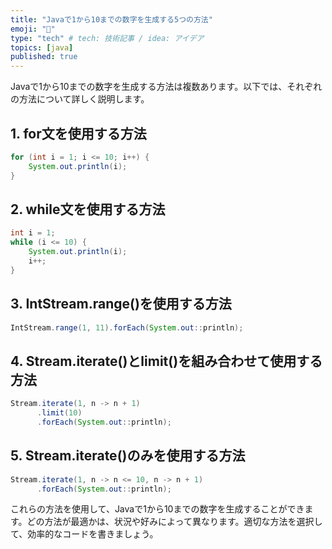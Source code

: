 ```yaml
---
title: "Javaで1から10までの数字を生成する5つの方法"
emoji: "💭"
type: "tech" # tech: 技術記事 / idea: アイデア
topics: [java]
published: true
---
```


Javaで1から10までの数字を生成する方法は複数あります。以下では、それぞれの方法について詳しく説明します。

## 1. for文を使用する方法

```java
for (int i = 1; i <= 10; i++) {
    System.out.println(i);
}
```

## 2. while文を使用する方法

```java
int i = 1;
while (i <= 10) {
    System.out.println(i);
    i++;
}
```

## 3. IntStream.range()を使用する方法

```java
IntStream.range(1, 11).forEach(System.out::println);
```

## 4. Stream.iterate()とlimit()を組み合わせて使用する方法

```java
Stream.iterate(1, n -> n + 1)
      .limit(10)
      .forEach(System.out::println);
```

## 5. Stream.iterate()のみを使用する方法

```java
Stream.iterate(1, n -> n <= 10, n -> n + 1)
      .forEach(System.out::println);
```

これらの方法を使用して、Javaで1から10までの数字を生成することができます。どの方法が最適かは、状況や好みによって異なります。適切な方法を選択して、効率的なコードを書きましょう。
